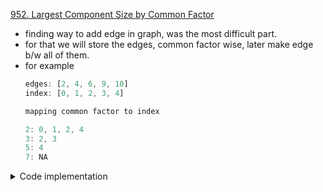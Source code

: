 [952. Largest Component Size by Common Factor](https://leetcode.com/problems/largest-component-size-by-common-factor/?utm_source=pocket_mylist)

- finding way to add edge in graph, was the most difficult part.
- for that we will store the edges, common factor wise, later make edge b/w all of them.
- for example
  ```js
  edges: [2, 4, 6, 9, 10]
  index: [0, 1, 2, 3, 4]

  mapping common factor to index

  2: 0, 1, 2, 4
  3: 2, 3
  5: 4
  7: NA
  ```

<details>
<summary> Code implementation </summary>

```cpp
class UnionFind {
  public:
  std::vector<int> Parent;
  std::vector<int> Size;

  void init(int n) {
      Size.resize(int(3e5) + 5, 1);
      Parent.resize(int(3e5) + 5, 0);

      for (int i = 0; i < n; i++)
          Parent[i] = i;
  }

  void makeSet(int n) {
      Parent[n] = n;
      Size[n] = 1;
  }

  int findSet(int i) {
      return (Parent[i] == i) ? i : (Parent[i] = findSet(Parent[i]));
  }

  bool isSameSet(int i, int j) { return findSet(i) == findSet(j); }

  void unionSet(int a, int b) {
      a = findSet(a);
      b = findSet(b);
      if (a == b)
          return;
      if (Size[a] < Size[b])
          std::swap(a, b);

      Parent[b] = a;
      Size[a] += Size[b];
  }
};

class Solution {
  public:
  int largestComponentSize(vector<int> &nums) {
      UnionFind dsu;
      map<int, vi> mp;
      for (int i = 0; i < nums.size(); i++) {
          auto temp = factorize(nums[i]);
          for (const auto &[key, value] : temp)
              mp[key].push_back(i);
      }
      dsu.init(2e5);
      for (const auto &[key, value] : mp) {
          for (int i = 0; i < value.size() - 1; i++) {
              dsu.unionSet(value[i], value[i + 1]);
          }
      }
      return *max_element(all(dsu.Size));
  }
};



```

</details>
